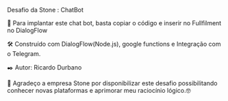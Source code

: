 Desafio da Stone : ChatBot

🚀 Para implantar este chat bot, basta copiar o código e inserir no Fullfilment no DialogFlow

🛠️ Construído com
DialogFlow(Node.js), google functions e Integração com o Telegram.

✒️ Autor:
Ricardo Durbano

🎁 Agradeço a empresa Stone por disponibilizar este desafio possibilitando conhecer novas plataformas e aprimorar meu raciocínio lógico.🤓

